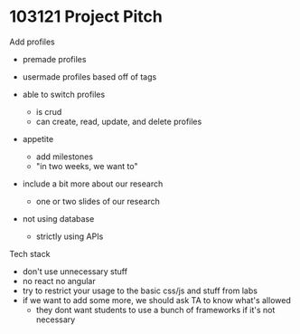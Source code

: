 # 103121 Project Pitch

Add profiles
- premade profiles 
- usermade profiles based off of tags
- able to switch profiles
	- is crud
	- can create, read, update, and delete profiles
	
- appetite
	- add milestones
	- "in two weeks, we want to"

- include a bit more about our research
	- one or two slides of our research

- not using database
	- strictly using APIs
	
Tech stack
- don't use unnecessary stuff
- no react no angular
- try to restrict your usage to the basic css/js and stuff from labs
- if we want to add some more, we should ask TA to know what's allowed
	- they dont want students to use a bunch of frameworks if it's not necessary

